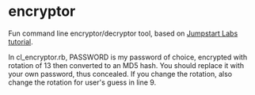 encryptor
=========

Fun command line encryptor/decryptor tool, based on [Jumpstart Labs tutorial](http://tutorials.jumpstartlab.com/projects/encryptor.html).

In cl_encryptor.rb, PASSWORD is my password of choice, encrypted with rotation of 13 then converted to an MD5 hash. You should replace it with your own password, thus concealed. If you change the rotation, also change the rotation for user's guess in line 9. 